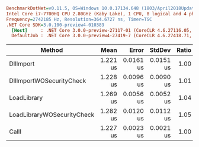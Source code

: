 ``` ini

BenchmarkDotNet=v0.11.5, OS=Windows 10.0.17134.648 (1803/April2018Update/Redstone4)
Intel Core i7-7700HQ CPU 2.80GHz (Kaby Lake), 1 CPU, 8 logical and 4 physical cores
Frequency=2742185 Hz, Resolution=364.6727 ns, Timer=TSC
.NET Core SDK=3.0.100-preview4-010389
  [Host]     : .NET Core 3.0.0-preview-27117-01 (CoreCLR 4.6.27116.05, CoreFX 4.7.18.56608), 64bit RyuJIT
  DefaultJob : .NET Core 3.0.0-preview4-27419-7 (CoreCLR 4.6.27418.71, CoreFX 4.7.19.11907), 64bit RyuJIT


```
|                     Method |     Mean |     Error |    StdDev | Ratio |
|--------------------------- |---------:|----------:|----------:|------:|
|                  DllImport | 1.221 us | 0.0161 us | 0.0151 us |  1.00 |
|   DllImportWOSecurityCheck | 1.228 us | 0.0096 us | 0.0090 us |  1.01 |
|                LoadLibrary | 1.269 us | 0.0056 us | 0.0052 us |  1.04 |
| LoadLibraryWOSecurityCheck | 1.282 us | 0.0120 us | 0.0112 us |  1.05 |
|                      CallI | 1.227 us | 0.0023 us | 0.0021 us |  1.00 |
